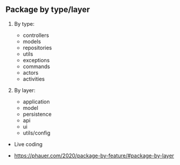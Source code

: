 ## Package by type/layer

1. By type:
    - controllers
    - models
    - repositories
    - utils
    - exceptions
    - commands
    - actors
    - activities


2. By layer:
   - application
   - model
   - persistence
   - api
   - ui
   - utils/config

- Live coding

- https://phauer.com/2020/package-by-feature/#package-by-layer

